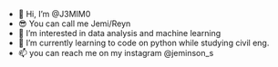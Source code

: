 - 👋 Hi, I’m @J3MIM0
- 😎 You can call me Jemi/Reyn
- 👀 I’m interested in data analysis and machine learning
- 🌱 I’m currently learning to code on python while studying civil eng.
- 📫 you can reach me on my instagram @jeminson_s


<!---
J3MIM0/J3MIM0 is a ✨ special ✨ repository because its `README.md` (this file) appears on your GitHub profile.
You can click the Preview link to take a look at your changes.
--->
